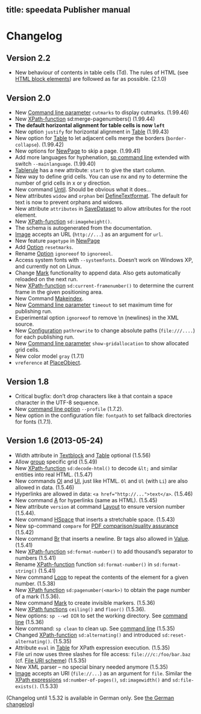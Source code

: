 title: speedata Publisher manual
---
Changelog
=========

Version 2.2
-----------
- New behaviour of contents in table cells (Td). The rules of HTML (see [HTML block elements](https://developer.mozilla.org/en-US/docs/Web/HTML/Block-level_elements)) are followed as far as possible. (2.1.0)


Version 2.0
-----------

-   New [Command line parameter](commandline.html) `cutmarks` to display cutmarks. (1.99.46)
-   New [XPath-function](xpath.html) sd:merge-pagenumbers() (1.99.44)
-   **The default horizontal alignment for table cells is now `left`**
-   New option `justify` for horizontal alignment in
    [Table](../commands-en/table.html) (1.99.43)
-   New option for [Table](../commands-en/table.html) to let adjacent
    cells merge the borders (`border-collapse`). (1.99.42)
-   New options for [NewPage](../commands-en/newpage.html) to skip a
    page. (1.99.41)
-   Add more languages for hyphenation, [sp command
    line](commandline.html) extended with switch `--mainlanguage`.
    (1.99.40)
-   [Tablerule](../commands-en/tablerule.html) has a new attribute:
    `start` to give the start column.
-   New way to define grid cells. You can use nx and ny to determine the
    number of grid cells in x or y direction.
-   New command [Until](../commands-en/until.html). Should be obvious
    what it does…
-   New attributes `widow` and `orphan` bei
    [DefineTextformat](../commands-en/definetextformat.html). The
    default for text is now to prevent orphans and widows.
-   New attribute `attributes` in
    [SaveDataset](../commands-en/savedataset.html) to allow attributes
    for the root element.
-   New [XPath-function](xpath.html) `sd:imageheight()`.
-   The schema is autogenerated from the documentation.
-   [Image](../commands-en/image.html) accepts an URL (`http://...`) as
    an argument for `url`.
-   New feature `pagetype` in [NewPage](../commands-en/newpage.html)
-   Add [Option](../commands-en/options.html) `resetmarks`.
-   Rename [Option](../commands-en/options.html) `ignoreeof` to
    `ignoreeol`.
-   Access system fonts with `--systemfonts`. Doesn’t work on Windows
    XP, and currently not on Linux.
-   Change [Mark](../commands-en/mark.html) functionality to append
    data. Also gets automatically reloaded on the next run.
-   New [XPath-function](xpath.html) `sd:current-framenumber()` to
    determine the current frame in the given positioning area.
-   New Command [Makeindex](../commands-en/makeindex.html).
-   New [Command line parameter](commandline.html) `timeout` to set
    maximum time for publishing run.
-   Experimental option `ignoreeof` to remove \\n (newlines) in the XML
    source.
-   New [Configuration](configuration.html) `pathrewrite` to change
    absolute paths (`file:///....`) for each publishing run.
-   New [Command line parameter](commandline.html) `show-gridallocation`
    to show allocated grid cells.
-   New color model `gray` (1.7.1)
-   `vreference` at [PlaceObject](../commands-en/placeobject.html).

Version 1.8
-----------

-   Critical bugfix: don’t drop characters like à that contain a space
    character in the UTF-8 sequence.
-   New [command line option](commandline.html) `--profile` (1.7.2).
-   New option in the configuration file: `fontpath` to set fallback
    directories for fonts (1.7.1).

Version 1.6 (2013-05-24)
------------------------

-   Width attribute in [Textblock](../commands-en/textblock.html) and
    [Table](../commands-en/table.html) optional (1.5.56)
-   Allow [group](../commands-en/group.html) specific grid (1.5.49)
-   New [XPath-function](xpath.html) `sd:decode-html()` to decode `&lt;`
    and similar entities into real HTML. (1.5.47)
-   New commands [Ol](../commands-en/ol.html) and
    [Ul](../commands-en/ol.html), just like HTML. `Ol` and `Ul` (with
    `Li`) are also allowed in data. (1.5.46)
-   Hyperlinks are allowed in data: `<a href="http://...">text</a>`.
    (1.5.46)
-   New command [A](../commands-en/a.html) for hyperlinks (same as
    HTML). (1.5.45)
-   New attribute `version` at command
    [Layout](../commands-en/layout.html) to ensure version number
    (1.5.44).
-   New command [HSpace](../commands-en/hspace.html) that inserts a
    stretchable space. (1.5.43)
-   New sp-command `compare` for [PDF comparison/quality
    assurance](qualityassurance.html) (1.5.42)
-   New command [Br](../commands-en/br.html) that inserts a newline. Br
    tags also allowed in [Value](../commmands-en/value.html). (1.5.41)
-   New [XPath-function](xpath.html) `sd:format-number()` to add
    thousand’s separator to numbers (1.5.41)
-   Rename [XPath-function](xpath.html) function `sd:format-number()` in
    `sd:format-string()` (1.5.41)
-   New command [Loop](../commands-en/loop.html) to repeat the contents
    of the element for a given number. (1.5.38)
-   New [XPath function](xpath.html) `sd:pagenumber(<mark>)` to obtain
    the page number of a mark (1.5.36).
-   New command [Mark](../commands-en/mark.html) to create invisible
    markers. (1.5.36)
-   New [XPath functions](xpath.html) `ceiling()` and `floor()`
    (1.5.36).
-   New options: `sp --wd DIR` to set the working directory. See
    [command line](commandline.html) (1.5.36)
-   New command: `sp clean` to clean up. See [command
    line](commandline.html) (1.5.35)
-   Changed [XPath-function](xpath.html) `sd:alternating()` and
    introduced `sd:reset-alternating()`. (1.5.35)
-   Attribute `eval` in [Table](../commands-en/table.html) for XPath
    expression execution. (1.5.35)
-   File uri now uses three slashes for file access:
    `file:///c:/foo/bar.baz` (cf. [File URI
    scheme](http://en.wikipedia.org/wiki/File_URI_scheme#Windows_2))
    (1.5.35)
-   New XML parser – no special binary needed anymore (1.5.35)
-   [Image](../commands-en/image.html) accepts an URI (`file://...`) as
    an argument for `file`. Similar the [XPath expressions](xpath.html)
    `sd:number-of-pages()`, `sd:imagewidth()` and `sd:file-exists()`.
    (1.5.33)

(Changelog until 1.5.32 is available in German only. See [the German
changelog](../description-de/changelog.html))

